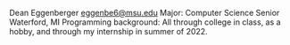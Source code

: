 Dean Eggenberger
eggenbe6@msu.edu
Major: Computer Science 
Senior
Waterford, MI
Programming background: All through college in class, as a hobby, and through my internship in summer of 2022.

